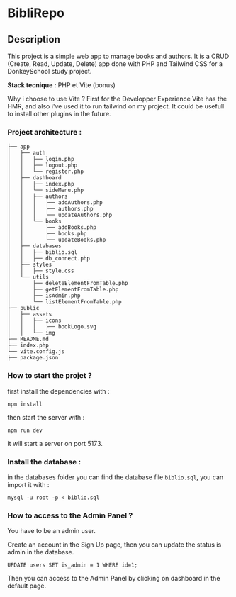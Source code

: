 # BibliRepo

## Description

This project is a simple web app to manage books and authors. It is a CRUD (Create, Read, Update, Delete) app done with PHP and Tailwind CSS for a DonkeySchool study project.

**Stack tecnique :** PHP et Vite (bonus)

Why i choose to use Vite ? First for the Developper Experience Vite has the HMR, and also i've used it to run tailwind on my project. It could be usefull to install other plugins in the future.

### Project architecture :

```
├── app
│   ├── auth
│   │   ├── login.php
│   │   ├── logout.php
│   │   └── register.php
│   ├── dashboard
│   │   ├── index.php
│   │   └── sideMenu.php
│   │   ├── authors
│   │   │   ├── addAuthors.php
│   │   │   ├── authors.php
│   │   │   └── updateAuthors.php
│   │   └── books
│   │       ├── addBooks.php
│   │       ├── books.php
│   │       └── updateBooks.php
│   ├── databases
│   │   ├── biblio.sql
│   │   ├── db_connect.php
│   ├── styles
│   │   ├── style.css
│   └── utils
│       ├── deleteElementFromTable.php
│       ├── getElementFromTable.php
│       ├── isAdmin.php
│       └── listElementFromTable.php
├── public
│   ├── assets
│   │   ├── icons
│   │   │   ├── bookLogo.svg
│   │   └── img
├── README.md
├── index.php
└── vite.config.js
├── package.json
```

### How to start the projet ?

first install the dependencies with :

```
npm install
```

then start the server with :

```
npm run dev
```

it will start a server on port 5173.

### Install the database :

in the databases folder you can find the database file `biblio.sql`, you can import it with :

```
mysql -u root -p < biblio.sql
```

### How to access to the Admin Panel ?

You have to be an admin user.

Create an account in the Sign Up page, then you can update the status is admin in the database.

```
UPDATE users SET is_admin = 1 WHERE id=1;
```

Then you can access to the Admin Panel by clicking on dashboard in the default page.